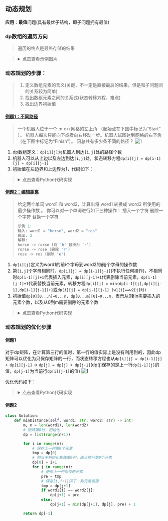## 动态规划
**应用**：**最值**问题(具有最优子结构，即子问题拥有最值)

### dp数组的遍历方向
> 遍历的终点是最终存储的结果

> <details>
> <summary>点击查看示例图片</summary>
> 
> ![1](https://gblobscdn.gitbook.com/assets%2F-LrtQOWSnDdXhp3kYN4k%2F-M3U3aNXgGJVkKZ-TldN%2F-Lz1QbuLPFckafCeuiZ7%2F1.jpg?generation=1585364271429256&alt=media)


### **动态规划的步骤**：
> 1. 定义数组元素的含义(关键，不一定是直接最后的结果，但是和子问题间的关系较为简单)
> 2. 找出数组元素之间的关系式(状态转移方程，难点)
> 3. 找出边界初始值


#### [例题1：不同路径](https://leetcode-cn.com/problems/unique-paths/)
> 一个机器人位于一个 m x n 网格的左上角 （起始点在下图中标记为“Start” ）。
> 机器人每次只能向下或者向右移动一步。机器人试图达到网格的右下角（在下图中标记为“Finish”）。
> 问总共有多少条不同的路径？
> ![1](https://assets.leetcode-cn.com/aliyun-lc-upload/uploads/2018/10/22/robot_maze.png)

1. dp数组定义：`dp[i][j]`为机器人到达`[i,j]`处的路径个数
2. 机器人可以从上边以及左边到达`[i,j]`处，状态转移方程`dp[i][j] = dp[i-1][j] + dp[i][j-1]`
3. 初始值在左边界和上边界为1，代码如下：

> <details>
> <summary>点击查看Python代码实现</summary>
> 
> ```py
> class Solution:
>     def uniquePaths(self, m: int, n: int) -> int:
>         dp = [[0]*n for _ in range(m)]
>         for i in range(m):
>             dp[i][0] = 1
>         for j in range(n):
>             dp[0][j] = 1
>         for i in range(1, m):
>             for j in range(1, n):
>                 dp[i][j] = dp[i-1][j] + dp[i][j-1]
> 
>         return dp[-1][-1]
> ```
> <details>

#### [例题2：编辑距离](https://leetcode-cn.com/problems/edit-distance/)
> 给定两个单词 word1 和 word2，计算出将 word1 转换成 word2 所使用的最少操作数 。
> 你可以对一个单词进行如下三种操作：
> 插入一个字符
> 删除一个字符
> 替换一个字符
> ```c
> 示例 1:
> 输入: word1 = "horse", word2 = "ros"
> 输出: 3
> 解释: 
> horse -> rorse (将 'h' 替换为 'r')
> rorse -> rose (删除 'r')
> rose -> ros (删除 'e')
> ```
1. `dp[i][j]`定义为word1的前i个字母到word2的前j个字母的操作数
2. 第`[i,j]`个字母相同时，`dp[i][j] = dp[i-1][j-1]`\(不执行任何操作)，不相同时`dp[i-1][j]+1`代表插入元素，`dp[i][j-1]+1`代表删除当前元素，`dp[i-1][j-1]+1`代表替换当前元素，转移方程`dp[i][j] = min(dp[i-1][j],dp[i][j-1],dp[i-1][j-1])+1`或`dp[i][j] = dp[i-1][j-1] (w1[i]==w2[j]时)`
3. 初始值`dp[0][0...n]=0...n`，`dp[0...m][0]=0...m`，表示从0到n需要插入的元素个数，以及从0到m需要删除的元素个数
> <details>
> <summary>点击查看Python代码实现</summary>
> 
> ```py
> class Solution:
>     def minDistance(self, word1: str, word2: str) -> int:
>         m, n = len(word1), len(word2)
>         dp = [[0] * (n+1) for _ in range(m+1)]
>         # 初始值
>         for i in range(m+1):
>             dp[i][0] = i
>         for j in range(n+1):
>             dp[0][j] = j
> 
>         for i in range(m):
>             for j in range(n):
>                 # 状态转移
>                 if word1[i] == word2[j]:
>                     dp[i+1][j+1] = dp[i][j]
>                 else:
>                     dp[i+1][j+1] = min(dp[i][j+1], dp[i+1][j], dp[i][j]) + 1
> 
>         return dp[-1][-1]
> ```
> </details>
### 动态规划的优化步骤

#### 例题1
对于dp矩阵，在计算第三行的值时，第一行的值实际上是没有利用到的，因此dp矩阵可以优化为只保存矩阵的一行，而状态转移方程也从`dp[i][j] = dp[i-1][j] + dp[i][j-1]` → `dp[j] = dp[j] + dp[j-1]`\(dp[j]保存的是上一行`dp[i-1][j]`的值，`dp[j-1]`为当前行`dp[i][j-1]`的值)
![1](https://camo.githubusercontent.com/bb04a1f4835fc8735ce1c1f701508eeffe49d8cb/68747470733a2f2f696d672d626c6f672e6373646e696d672e636e2f32303139313131333039333335373637302e706e673f782d6f73732d70726f636573733d696d6167652f77617465726d61726b2c747970655f5a6d46755a33706f5a57356e6147567064476b2c736861646f775f31302c746578745f6148523063484d364c7939696247396e4c6d4e7a5a473475626d56304c323077587a4d334f5441334e7a6b332c73697a655f31362c636f6c6f725f4646464646462c745f3730)

优化代码如下：
> <details>
> <summary>点击查看Python代码实现</summary>
> 
> ```py
> class Solution:
>     def uniquePaths(self, m: int, n: int) -> int:
>         dp = [1]*n
>         
>         for i in range(1, m):
>             # 相当于初始化矩阵第0列
>             dp[0] = 1
>             for j in range(1, n):
>                 dp[j] = dp[j] + dp[j-1]
> 
>         return dp[-1]
> ```
> <details>

#### 例题2

```py
class Solution:
    def minDistance(self, word1: str, word2: str) -> int:
        m, n = len(word1), len(word2)
        # 矩阵第0行，初始化
        dp = list(range(n+1))

        for i in range(m):
            # 保存上一列第0个元素
            tmp = dp[0]
            # 相当于初始化矩阵第0列，即当前行第0个元素
            dp[0] = i+1
            for j in range(n):
                # 使用上一列保存的元素
                pre = tmp
                # 保存[i,j+1]供下一列元素使用
                tmp = dp[j+1]
                if word1[i] == word2[j]:
                    dp[j+1] = pre
                else:
                    dp[j+1] = min(dp[j+1], dp[j], pre) + 1

        return dp[-1]

```